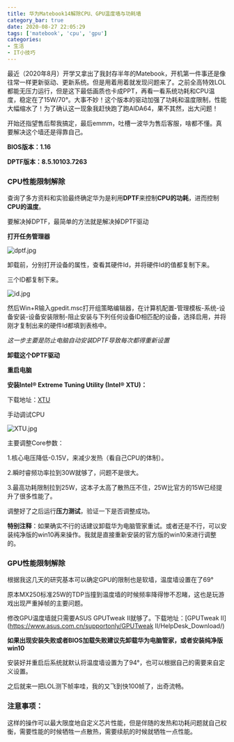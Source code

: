```yaml
---
title: 华为Matebook14解除CPU、GPU温度墙与功耗墙
category_bar: true
date: 2020-08-27 22:05:29
tags: ['matebook', 'cpu', 'gpu']
categories:
- 生活
- IT小技巧
---
```


最近（2020年8月）开学又拿出了我封存半年的Matebook，开机第一件事还是像往常一样更新驱动、更新系统。但是用着用着就发现问题来了。之前全高特效LOL都能无压力运行，但是这下最低画质也卡成PPT，再看一看系统功耗和CPU温度，稳定在了15W/70°。大事不妙！这个版本的驱动加强了功耗和温度限制，性能大幅缩水了！为了确认这一现象我赶快跑了跑AIDA64，果不其然，出大问题！

开始还指望售后帮我搞定，最后emmm，吐槽一波华为售后客服，啥都不懂。真要解决这个墙还是得靠自己。

**BIOS版本：1.16**

**DPTF版本：8.5.10103.7263**

### CPU性能限制解除

查询了多方资料和实验最终确定华为是利用**DPTF**来控制**CPU的功耗**，进而控制**CPU的温度**。

要解决掉DPTF，最简单的方法就是解决掉DPTF驱动

**打开任务管理器**

![dptf.jpg](https://wpcos-1300629776.cos.ap-chengdu.myqcloud.com/Gallery/2020/08/27/dptf.jpg)

卸载前，分别打开设备的属性，查看其硬件Id，并将硬件Id的值都复制下来。

三个ID都复制下来。

![id.jpg](https://wpcos-1300629776.cos.ap-chengdu.myqcloud.com/Gallery/2020/08/27/id.jpg)

然后Win+R输入gpedit.msc打开组策略编辑器，在计算机配置-管理模板-系统-设备安装-设备安装限制-阻止安装与下列任何设备ID相匹配的设备，选择启用，并将刚才复制出来的硬件Id都填到表格中。

*这一步主要是防止电脑自动安装DPTF导致每次都得重新设置*

**卸载这个DPTF驱动**

**重启电脑**

**安装Intel® Extreme Tuning Utility (Intel® XTU)：**

下载地址：[XTU](https://downloadcenter.intel.com/download/29183/Intel-Extreme-Tuning-Utility-Intel-XTU-)

手动调试CPU

![XTU.jpg](https://wpcos-1300629776.cos.ap-chengdu.myqcloud.com/Gallery/2020/08/27/XTU.jpg)

主要调整Core参数：

1.核心电压降低-0.15V，来减少发热（看自己CPU的体制）。

2.瞬时睿频功率拉到30W就够了，问题不是很大。

3.最高功耗限制拉到25W，这本子太高了散热压不住，25W比官方的15W已经提升了很多性能了。

调整好了之后运行**压力测试**，验证一下是否调整成功。

**特别注释**：如果确实不行的话建议卸载华为电脑管家重试。或者还是不行，可以安装纯净版的win10再来操作。我就是直接重新安装的官方版的win10来进行调整的。

### GPU性能限制解除

根据我这几天的研究基本可以确定GPU的限制也是软墙，温度墙设置在了69°

原本MX250标准25W的TDP当撞到温度墙的时候频率降得惨不忍睹，这也是玩游戏出现严重掉帧的主要问题。

修改GPU温度墙就只需要ASUS GPUTweak II就够了。下载地址：[GPUTweak II](https://www.asus.com.cn/supportonly/GPUTweak II/HelpDesk_Download/)

**如果出现安装失败或者BIOS加载失败建议先卸载华为电脑管家，或者安装纯净版win10**

安装好并重启后系统就默认将温度墙设置为了94°，也可以根据自己的需要来自定义设置。

之后就来一把LOL测下帧率哇，我的又飞到快100帧了，出奇流畅。

### 注意事项：

这样的操作可以最大限度地自定义芯片性能，但是伴随的发热和功耗问题就自己权衡，需要性能的时候牺牲一点散热，需要续航的时候就牺牲一点性能。